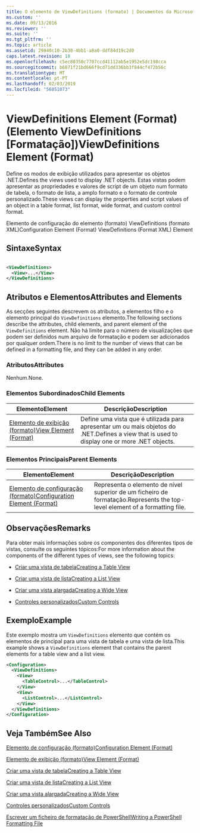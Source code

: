 ```yaml
---
title: O elemento de ViewDefinitions (formato) | Documentos da Microsoft
ms.custom: ''
ms.date: 09/13/2016
ms.reviewer: ''
ms.suite: ''
ms.tgt_pltfrm: ''
ms.topic: article
ms.assetid: 29840c10-2b30-4bb1-a8a0-ddf84d19c2d0
caps.latest.revision: 18
ms.openlocfilehash: c5ec80350c7707ccd41112ab5e1952e5dc198cca
ms.sourcegitcommit: b6871f21bd666f9cd71dd336bb3f844cf472b56c
ms.translationtype: MT
ms.contentlocale: pt-PT
ms.lasthandoff: 02/03/2019
ms.locfileid: "56851073"
---
```

# <a name="viewdefinitions-element-format"></a><span data-ttu-id="22e20-102">ViewDefinitions Element (Format) (Elemento ViewDefinitions [Formatação])</span><span class="sxs-lookup"><span data-stu-id="22e20-102">ViewDefinitions Element (Format)</span></span>

<span data-ttu-id="22e20-103">Define os modos de exibição utilizados para apresentar os objetos .NET.</span><span class="sxs-lookup"><span data-stu-id="22e20-103">Defines the views used to display .NET objects.</span></span> <span data-ttu-id="22e20-104">Estas vistas podem apresentar as propriedades e valores de script de um objeto num formato de tabela, o formato de lista, a amplo formato e o formato de controle personalizado.</span><span class="sxs-lookup"><span data-stu-id="22e20-104">These views can display the properties and script values of an object  in a table format, list format, wide format, and custom control format.</span></span>

<span data-ttu-id="22e20-105">Elemento de configuração do elemento (formato) ViewDefinitions (formato XML)</span><span class="sxs-lookup"><span data-stu-id="22e20-105">Configuration Element (Format) ViewDefinitions (Format XML) Element</span></span>

## <a name="syntax"></a><span data-ttu-id="22e20-106">Sintaxe</span><span class="sxs-lookup"><span data-stu-id="22e20-106">Syntax</span></span>

```xml

<ViewDefinitions>
  <View>...</View>
</ViewDefinitions>
```

## <a name="attributes-and-elements"></a><span data-ttu-id="22e20-107">Atributos e Elementos</span><span class="sxs-lookup"><span data-stu-id="22e20-107">Attributes and Elements</span></span>

<span data-ttu-id="22e20-108">As secções seguintes descrevem os atributos, a elementos filho e o elemento principal do `ViewDefinitions` elemento.</span><span class="sxs-lookup"><span data-stu-id="22e20-108">The following sections describe the attributes, child elements, and parent element of the `ViewDefinitions` element.</span></span> <span data-ttu-id="22e20-109">Não há limite para o número de visualizações que podem ser definidos num arquivo de formatação e podem ser adicionados por qualquer ordem.</span><span class="sxs-lookup"><span data-stu-id="22e20-109">There is no limit to the number of views that can be defined in a formatting file, and they can be added in any order.</span></span>

### <a name="attributes"></a><span data-ttu-id="22e20-110">Atributos</span><span class="sxs-lookup"><span data-stu-id="22e20-110">Attributes</span></span>

<span data-ttu-id="22e20-111">Nenhum.</span><span class="sxs-lookup"><span data-stu-id="22e20-111">None.</span></span>

### <a name="child-elements"></a><span data-ttu-id="22e20-112">Elementos Subordinados</span><span class="sxs-lookup"><span data-stu-id="22e20-112">Child Elements</span></span>

|<span data-ttu-id="22e20-113">Elemento</span><span class="sxs-lookup"><span data-stu-id="22e20-113">Element</span></span>|<span data-ttu-id="22e20-114">Descrição</span><span class="sxs-lookup"><span data-stu-id="22e20-114">Description</span></span>|
|-------------|-----------------|
|[<span data-ttu-id="22e20-115">Elemento de exibição (formato)</span><span class="sxs-lookup"><span data-stu-id="22e20-115">View Element (Format)</span></span>](./view-element-format.md)|<span data-ttu-id="22e20-116">Define uma vista que é utilizada para apresentar um ou mais objetos do .NET.</span><span class="sxs-lookup"><span data-stu-id="22e20-116">Defines a view that is used to display one or more .NET objects.</span></span>|

### <a name="parent-elements"></a><span data-ttu-id="22e20-117">Elementos Principais</span><span class="sxs-lookup"><span data-stu-id="22e20-117">Parent Elements</span></span>

|<span data-ttu-id="22e20-118">Elemento</span><span class="sxs-lookup"><span data-stu-id="22e20-118">Element</span></span>|<span data-ttu-id="22e20-119">Descrição</span><span class="sxs-lookup"><span data-stu-id="22e20-119">Description</span></span>|
|-------------|-----------------|
|[<span data-ttu-id="22e20-120">Elemento de configuração (formato)</span><span class="sxs-lookup"><span data-stu-id="22e20-120">Configuration Element (Format)</span></span>](./configuration-element-format.md)|<span data-ttu-id="22e20-121">Representa o elemento de nível superior de um ficheiro de formatação.</span><span class="sxs-lookup"><span data-stu-id="22e20-121">Represents the top-level element of a formatting file.</span></span>|

## <a name="remarks"></a><span data-ttu-id="22e20-122">Observações</span><span class="sxs-lookup"><span data-stu-id="22e20-122">Remarks</span></span>

<span data-ttu-id="22e20-123">Para obter mais informações sobre os componentes dos diferentes tipos de vistas, consulte os seguintes tópicos:</span><span class="sxs-lookup"><span data-stu-id="22e20-123">For more information about the components of the different types of views, see the following topics:</span></span>

- [<span data-ttu-id="22e20-124">Criar uma vista de tabela</span><span class="sxs-lookup"><span data-stu-id="22e20-124">Creating a Table View</span></span>](./creating-a-table-view.md)

- [<span data-ttu-id="22e20-125">Criar uma vista de lista</span><span class="sxs-lookup"><span data-stu-id="22e20-125">Creating a List View</span></span>](./creating-a-list-view.md)

- [<span data-ttu-id="22e20-126">Criar uma vista alargada</span><span class="sxs-lookup"><span data-stu-id="22e20-126">Creating a Wide View</span></span>](./creating-a-wide-view.md)

- [<span data-ttu-id="22e20-127">Controles personalizados</span><span class="sxs-lookup"><span data-stu-id="22e20-127">Custom Controls</span></span>](./creating-custom-controls.md)

## <a name="example"></a><span data-ttu-id="22e20-128">Exemplo</span><span class="sxs-lookup"><span data-stu-id="22e20-128">Example</span></span>

<span data-ttu-id="22e20-129">Este exemplo mostra um `ViewDefinitions` elemento que contém os elementos de principal para uma vista de tabela e uma vista de lista.</span><span class="sxs-lookup"><span data-stu-id="22e20-129">This example shows a `ViewDefinitions` element that contains the parent elements for a table view and a list view.</span></span>

```xml
<Configuration>
  <ViewDefinitions>
    <View>
      <TableControl>...</TableControl>
    </View>
    <View>
      <ListControl>...</ListControl>
    </View>
  </ViewDefinitions>
</Configuration>
```

## <a name="see-also"></a><span data-ttu-id="22e20-130">Veja Também</span><span class="sxs-lookup"><span data-stu-id="22e20-130">See Also</span></span>

[<span data-ttu-id="22e20-131">Elemento de configuração (formato)</span><span class="sxs-lookup"><span data-stu-id="22e20-131">Configuration Element (Format)</span></span>](./configuration-element-format.md)

[<span data-ttu-id="22e20-132">Elemento de exibição (formato)</span><span class="sxs-lookup"><span data-stu-id="22e20-132">View Element (Format)</span></span>](./view-element-format.md)

[<span data-ttu-id="22e20-133">Criar uma vista de tabela</span><span class="sxs-lookup"><span data-stu-id="22e20-133">Creating a Table View</span></span>](./creating-a-table-view.md)

[<span data-ttu-id="22e20-134">Criar uma vista de lista</span><span class="sxs-lookup"><span data-stu-id="22e20-134">Creating a List View</span></span>](./creating-a-list-view.md)

[<span data-ttu-id="22e20-135">Criar uma vista alargada</span><span class="sxs-lookup"><span data-stu-id="22e20-135">Creating a Wide View</span></span>](./creating-a-wide-view.md)

[<span data-ttu-id="22e20-136">Controles personalizados</span><span class="sxs-lookup"><span data-stu-id="22e20-136">Custom Controls</span></span>](./creating-custom-controls.md)

[<span data-ttu-id="22e20-137">Escrever um ficheiro de formatação de PowerShell</span><span class="sxs-lookup"><span data-stu-id="22e20-137">Writing a PowerShell Formatting File</span></span>](./writing-a-powershell-formatting-file.md)

